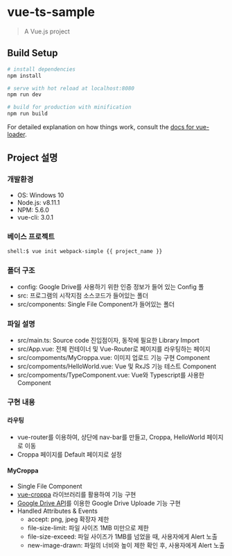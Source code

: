 # vue-ts-sample

> A Vue.js project

## Build Setup

``` bash
# install dependencies
npm install

# serve with hot reload at localhost:8080
npm run dev

# build for production with minification
npm run build
```

For detailed explanation on how things work, consult the [docs for vue-loader](http://vuejs.github.io/vue-loader).

## Project 설명

### 개발환경
- OS: Windows 10
- Node.js: v8.11.1
- NPM: 5.6.0
- vue-cli: 3.0.1

### 베이스 프로젝트
``` bash
shell:$ vue init webpack-simple {{ project_name }}
```

### 폴더 구조
- config: Google Drive를 사용하기 위한 인증 정보가 들어 있는 Config 폴
- src: 프로그램의 시작지점 소스코드가 들어있는 폴더
- src/components: Single File Component가 들어있는 폴더

### 파일 설명
- src/main.ts: Source code 진입점이자, 동작에 필요한 Library Import
- src/App.vue: 전체 컨테이너 및 Vue-Router로 페이지를 라우팅하는 페이지
- src/compoments/MyCroppa.vue: 이미지 업로드 기능 구현 Component
- src/compoments/HelloWorld.vue: Vue 및 RxJS 기능 테스트 Component
- src/compoments/TypeComponent.vue: Vue와 Typescript를 사용한 Component

### 구현 내용

#### 라우팅
- vue-router를 이용하여, 상단에 nav-bar를 만들고, Croppa, HelloWorld 페이지로 이동
- Croppa 페이지를 Default 페이지로 설정

#### MyCroppa
- Single File Component
- [vue-croppa](https://github.com/zhanziyang/vue-croppa) 라이브러리를 활용하여 기능 구현
- [Google Drive API](https://developers.google.com/drive/api/v3/manage-uploads)를 이용한 Google Drive Uploade 기능 구현
- Handled Attributes & Events
  - accept: png, jpeg 확장자 제한
  - file-size-limit: 파일 사이즈 1MB 미만으로 제한
  - file-size-exceed: 파일 사이즈가 1MB를 넘었을 때, 사용자에게 Alert 노출
  - new-image-drawn: 파일의 너비와 높이 제한 확인 후, 사용자에게 Alert 노출

